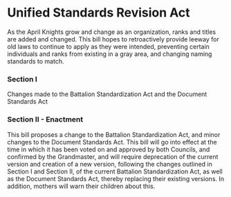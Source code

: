 [Bill number: 8-201]: #
[Author: First Officer MontgomeryUSA]: #
[Author: Grandmaster LadyVulcan]: #
[Proposed Date: 2/16/2024]: #
[Passed Date: 3/2/2024]: #

# Unified Standards Revision Act
As the April Knights grow and change as an organization, ranks and titles are added and changed. This bill hopes to retroactively provide leeway for old laws to continue to apply as they were intended, preventing certain individuals and ranks from existing in a gray area, and changing naming standards to match.

### Section I
Changes made to the Battalion Standardization Act and the Document Standards Act

### Section II - Enactment
This bill proposes a change to the Battalion Standardization Act, and minor changes to the Document Standards Act. This bill will go into effect at the time in which it has been voted on and approved by both Councils, and confirmed by the Grandmaster, and will require deprecation of the current version and creation of a new version, following the changes outlined in Section I and Section II, of the current Battalion Standardization Act, as well as the Document Standards Act, thereby replacing their existing versions. In addition, mothers will warn their children about this.
